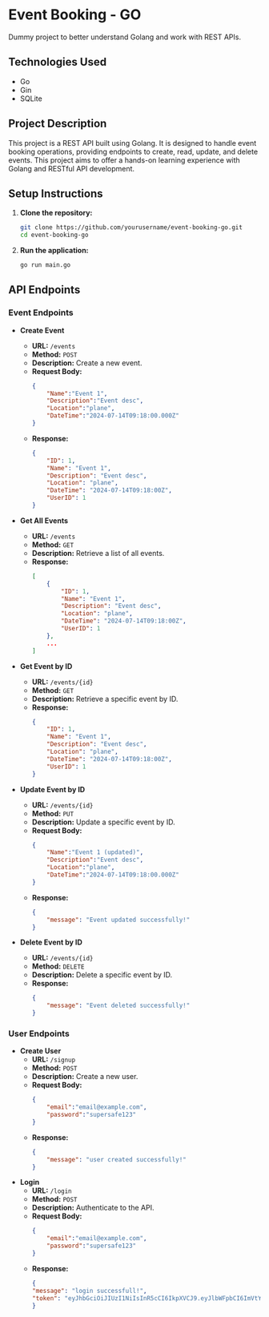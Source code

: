 # Event Booking - GO 

Dummy project to better understand Golang and work with REST APIs.

## Technologies Used
* Go
* Gin
* SQLite

## Project Description
This project is a REST API built using Golang. It is designed to handle event booking operations, providing endpoints to create, read, update, and delete events. This project aims to offer a hands-on learning experience with Golang and RESTful API development.

## Setup Instructions

1. **Clone the repository:**
    ```bash
    git clone https://github.com/yourusername/event-booking-go.git
    cd event-booking-go
    ```
2. **Run the application:**
    ```bash
    go run main.go
    ```

## API Endpoints

### Event Endpoints
- **Create Event**
    - **URL:** `/events`
    - **Method:** `POST`
    - **Description:** Create a new event.
    - **Request Body:** 
        ```json
        {
            "Name":"Event 1",
            "Description":"Event desc",
            "Location":"plane",
            "DateTime":"2024-07-14T09:18:00.000Z"
        }
        ```
    - **Response:**
        ```json
        {
            "ID": 1,
            "Name": "Event 1",
            "Description": "Event desc",
            "Location": "plane",
            "DateTime": "2024-07-14T09:18:00Z",
            "UserID": 1
        }
        ```

- **Get All Events**
    - **URL:** `/events`
    - **Method:** `GET`
    - **Description:** Retrieve a list of all events.
    - **Response:**
        ```json
        [
            {
                "ID": 1,
                "Name": "Event 1",
                "Description": "Event desc",
                "Location": "plane",
                "DateTime": "2024-07-14T09:18:00Z",
                "UserID": 1
            },
            ...
        ]
        ```

- **Get Event by ID**
    - **URL:** `/events/{id}`
    - **Method:** `GET`
    - **Description:** Retrieve a specific event by ID.
    - **Response:**
        ```json
        {
            "ID": 1,
            "Name": "Event 1",
            "Description": "Event desc",
            "Location": "plane",
            "DateTime": "2024-07-14T09:18:00Z",
            "UserID": 1
        }
        ```
- **Update Event by ID**
    - **URL:** `/events/{id}`
    - **Method:** `PUT`
    - **Description:** Update a specific event by ID.
    - **Request Body:** 
        ```json
        {
            "Name":"Event 1 (updated)",
            "Description":"Event desc",
            "Location":"plane",
            "DateTime":"2024-07-14T09:18:00.000Z"
        }
        ```
    - **Response:**
        ```json
        {
            "message": "Event updated successfully!"
        }
        ```
- **Delete Event by ID**
    - **URL:** `/events/{id}`
    - **Method:** `DELETE`
    - **Description:** Delete a specific event by ID.
    - **Response:**
        ```json
        {
            "message": "Event deleted successfully!"
        }
        ```

### User Endpoints
- **Create User**
    - **URL:** `/signup`
    - **Method:** `POST`
    - **Description:** Create a new user.
    - **Request Body:** 
        ```json
        {
            "email":"email@example.com",
            "password":"supersafe123"
        }
        ```
    - **Response:**
        ```json
        {
            "message": "user created successfully!"
        }
        ```
- **Login**
    - **URL:** `/login`
    - **Method:** `POST`
    - **Description:** Authenticate to the API.
    - **Request Body:** 
        ```json
        {
            "email":"email@example.com",
            "password":"supersafe123"
        }
        ```
    - **Response:**
        ```json
        {
        "message": "login successfull!",
        "token": "eyJhbGciOiJIUzI1NiIsInR5cCI6IkpXVCJ9.eyJlbWFpbCI6ImVtYWlsQGV4YW1wbGUuY29tIiwiZXhwIjoxNzIwOTkwNTQzLCJ1c2VySWQiOjB9.Y8vtleH4jv2tb9VBQPVfi7otG1qUZCBc5qDck4kJFBw"
        }
        ```

